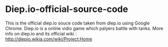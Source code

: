 # Diep.io-official-source-code
This is the official diep.io souce code taken from diep.io using Google Chrome.
Diep.io is a online vidio game which palyers battle with tanks.
More info on diep.io and its official wiki : http://diepio.wikia.com/wiki/Project:Home
